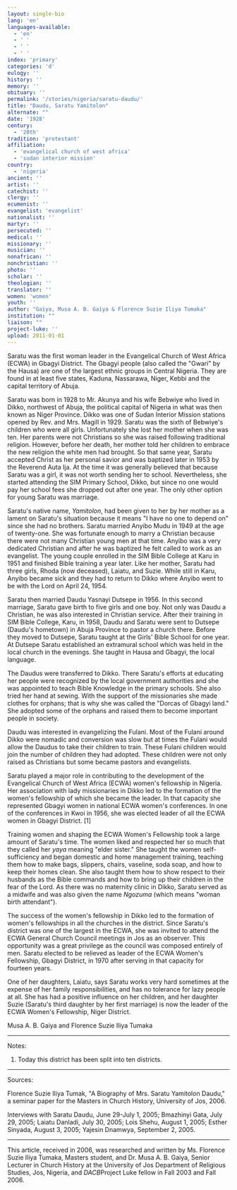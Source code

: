 ```yaml
---
layout: single-bio
lang: 'en'
languages-available:
  - 'en'
  - ' '
  - ' '
  - ' '
index: 'primary'
categories: 'd'
eulogy: ''
history: ''
memory: ''
obituary: ''
permalink: '/stories/nigeria/saratu-daudu/'
title: "Daudu, Saratu Yamitolon"
alternate: ""
date: '1928'
century:
  - '20th'
tradition: 'protestant'
affiliation:
  - 'evangelical church of west africa'
  - 'sudan interior mission'
country:
  - 'nigeria'
ancient: ''
artist: ''
catechist: ''
clergy: ''
ecumenist: ''
evangelist: 'evangelist'
nationalist: ''
martyr: ''
persecuted: ''
medical: ''
missionary: ''
musician: ''
nonafrican: ''
nonchristian: ''
photo: ''
scholar: ''
theologian: ''
translator: ''
women: 'women'
youth: ''
author: "Gaiya, Musa A. B. Gaiya & Florence Suzie Iliya Tumaka"
institution: ""
liaison: ""
project-luke: ''
upload: 2011-01-01
---
```




Saratu was the first woman leader in the Evangelical Church of West Africa (ECWA) in Gbagyi District. The Gbagyi people (also called the "Gwari" by the Hausa) are one of the largest ethnic groups in Central Nigeria. They are found in at least five states, Kaduna, Nassarawa, Niger, Kebbi and the capital territory of Abuja.

Saratu was born in 1928 to Mr. Akunya and his wife Bebwiye who lived in Dikko, northwest of Abuja, the political capital of Nigeria in what was then known as Niger Province. Dikko was one of Sudan Interior Mission stations opened by Rev. and Mrs. Magill in 1929. Saratu was the sixth of Bebwiye's children who were all girls. Unfortunately she lost her mother when she was ten. Her parents were not Christians so she was raised following traditional religion. However, before her death, her mother told her children to embrace the new religion the white men had brought. So that same year, Saratu accepted Christ as her personal savior and was baptized later in 1953 by the Reverend Auta Ija. At the time it was generally believed that because Saratu was a girl, it was not worth sending her to school. Nevertheless, she started attending the SIM Primary School, Dikko, but since no one would pay her school fees she dropped out after one year. The only other option for young Saratu was marriage.

Saratu's native name, *Yamitolon*, had been given to her by her mother as a lament on Saratu's situation because it means "I have no one to depend on" since she had no brothers. Saratu married Anyibo Mudu in 1949 at the age of twenty-one. She was fortunate enough to marry a Christian because there were not many Christian young men at that time. Anyibo was a very dedicated Christian and after he was baptized he felt called to work as an evangelist. The young couple enrolled in the SIM Bible College at Karu in 1951 and finished Bible training a year later. Like her mother, Saratu had three girls, Rhoda (now deceased), Laiatu, and Suzie. While still in Karu, Anyibo became sick and they had to return to Dikko where Anyibo went to be with the Lord on April 24, 1954.

Saratu then married Daudu Yasnayi Dutsepe in 1956. In this second marriage, Saratu gave birth to five girls and one boy. Not only was Daudu a Christian, he was also interested in Christian service. After their training in SIM Bible College, Karu, in 1958, Daudu and Saratu were sent to Dutsepe (Daudu's hometown) in Abuja Province to pastor a church there. Before they moved to Dutsepe, Saratu taught at the Girls' Bible School for one year. At Dutsepe Saratu established an extramural school which was held in the local church in the evenings. She taught in Hausa and Gbagyi, the local language.

The Daudus were transferred to Dikko. There Saratu's efforts at educating her people were recognized by the local government authorities and she was appointed to teach Bible Knowledge in the primary schools. She also tried her hand at sewing. With the support of the missionaries she made clothes for orphans; that is why she was called the "Dorcas of Gbagyi land." She adopted some of the orphans and raised them to become important people in society.

Daudu was interested in evangelizing the Fulani. Most of the Fulani around Dikko were nomadic and conversion was slow but at times the Fulani would allow the Daudus to take their children to train. These Fulani children would join the number of children they had adopted. These children were not only raised as Christians but some became pastors and evangelists.

Saratu played a major role in contributing to the development of the Evangelical Church of West Africa (ECWA) women's fellowship in Nigeria. Her association with lady missionaries in Dikko led to the formation of the women's fellowship of which she became the leader. In that capacity she represented Gbagyi women in national ECWA women's conferences. In one of the conferences in Kwoi in 1956, she was elected leader of all the ECWA women in Gbagyi District. [1]

Training women and shaping the ECWA Women's Fellowship took a large amount of Saratu's time. The women liked and respected her so much that they called her *yaya* meaning "elder sister." She taught the women self-sufficiency and began domestic and home management training, teaching them how to make bags, slippers, chairs, vaseline, soda soap, and how to keep their homes clean. She also taught them how to show respect to their husbands as the Bible commands and how to bring up their children in the fear of the Lord. As there was no maternity clinic in Dikko, Saratu served as a midwife and was also given the name *Ngozuma* (which means "woman birth attendant").

The success of the women's fellowship in Dikko led to the formation of women's fellowships in all the churches in the district. Since Saratu's district was one of the largest in the ECWA, she was invited to attend the ECWA General Church Council meetings in Jos as an observer. This opportunity was a great privilege as the council was composed entirely of men. Saratu elected to be relieved as leader of the ECWA Women's Fellowship, Gbagyi District, in 1970 after serving in that capacity for fourteen years.

One of her daughters, Laiatu, says Saratu works very hard sometimes at the expense of her family responsibilities, and has no tolerance for lazy people at all. She has had a positive influence on her children, and her daughter Suzie (Saratu's third daughter by her first marriage) is now the leader of the ECWA Women's Fellowship, Niger District.

Musa A. B. Gaiya and Florence Suzie Iliya Tumaka

---

Notes:

1. Today this district has been split into ten districts.

---

Sources:

Florence Suzie Iliya Tumak, "A Biography of Mrs. Saratu Yamitolon Daudu," a seminar paper for the Masters in Church History, University of Jos, 2006.

Interviews with Saratu Daudu, June 29-July 1, 2005; Bmazhinyi Gata, July 29, 2005; Laiatu Danladi, July 30, 2005; Lois Shehu, August 1, 2005; Esther Sinyada, August 3, 2005; Yajesin Dnamwya, September 2, 2005.

---

This article, received in 2006, was researched and written by Ms. Florence Suzie Iliya Tumaka, Masters student, and Dr. Musa A. B. Gaiya, Senior Lecturer in Church History at the University of Jos Department of Religious Studies, Jos, Nigeria, and *DACB*Project Luke fellow in Fall 2003 and Fall 2006.
